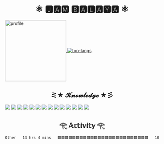 <h1 align="center">⚛️ 🅹🅰🅼 🅱🅰🅻🅰🆈🅰 ⚛️</h1>

<a aria-label="profile" href="https://github.com/anuraghazra/github-readme-stats">
  <img height=200 align="center" src="https://github-readme-stats.vercel.app/api?username=JamBalaya56562&show_icons=true&theme=tokyonight" alt="profile">
</a>
<a aria-label="top-langs" href="https://github.com/anuraghazra/convoychat">
  <img align="center" src="https://github-readme-stats.vercel.app/api/top-langs/?username=JamBalaya56562&layout=compact&theme=tokyonight" alt="top-langs">
</a>

<h2 align="center">ミ★ 𝓚𝓷𝓸𝔀𝓵𝓮𝓭𝓰𝓮 ★彡</h2>
  
[<img src="https://img.shields.io/badge/-biome-60A5FA.svg?logo=biome&style=for-the-badge&labelColor=000000">](https://biomejs.dev/)
[<img src="https://img.shields.io/badge/-Bun-FBF0DF.svg?logo=bun&style=for-the-badge&labelColor=000000">](https://bun.sh/)
[<img src="https://img.shields.io/badge/-Node.js-339933.svg?logo=nodedotjs&style=for-the-badge&labelColor=000000">](https://nodejs.org/)
[<img src="https://img.shields.io/badge/-next.js-000000.svg?logo=next.js&style=for-the-badge&labelColor=000000">](https://nextjs.org/)
[<img src="https://img.shields.io/badge/-react-61DAFB.svg?logo=react&style=for-the-badge&labelColor=000000">](https://react.dev/)
[<img src="https://img.shields.io/badge/-TypeScript-3178C6.svg?logo=typescript&style=for-the-badge&labelColor=000000">](https://www.typescriptlang.org/)
[<img src="https://img.shields.io/badge/-JavaScript-F7DF1E.svg?logo=javascript&style=for-the-badge&labelColor=000000">](https://ecma-international.org/publications-and-standards/standards/ecma-262/)
[<img src="https://img.shields.io/badge/-Python-3776AB.svg?logo=python&style=for-the-badge&labelColor=000000">](https://www.python.org/)
[<img src="https://img.shields.io/badge/-nginx-009639.svg?logo=nginx&style=for-the-badge&labelColor=000000">](https://nginx.org/)
[<img src="https://img.shields.io/badge/-docker-2496ED.svg?logo=docker&style=for-the-badge&labelColor=000000">](https://www.docker.com/)
[<img src="https://img.shields.io/badge/-Linux-FCC624.svg?logo=linux&style=for-the-badge&labelColor=000000">](https://kernel.org/)
[<img src="https://img.shields.io/badge/-AWS-232F3E.svg?logo=amazonaws&style=for-the-badge&labelColor=000000">](https://aws.amazon.com/)
[<img src="https://img.shields.io/badge/-Git-F05032.svg?logo=git&style=for-the-badge&labelColor=000000">](https://git-scm.com/)
[<img src="https://img.shields.io/badge/-visual studio code-007ACC.svg?logo=visualstudiocode&style=for-the-badge&labelColor=000000">](https://code.visualstudio.com/)

<h2 align="center">𓂀 𝔸𝕔𝕥𝕚𝕧𝕚𝕥𝕪 𓂀</h2>

<!--START_SECTION:waka-->

```txt
Other   13 hrs 4 mins   🟩🟩🟩🟩🟩🟩🟩🟩🟩🟩🟩🟩🟩🟩🟩🟩🟩🟩🟩🟩🟩🟩🟩🟩🟩   100.00 %
```

<!--END_SECTION:waka-->
